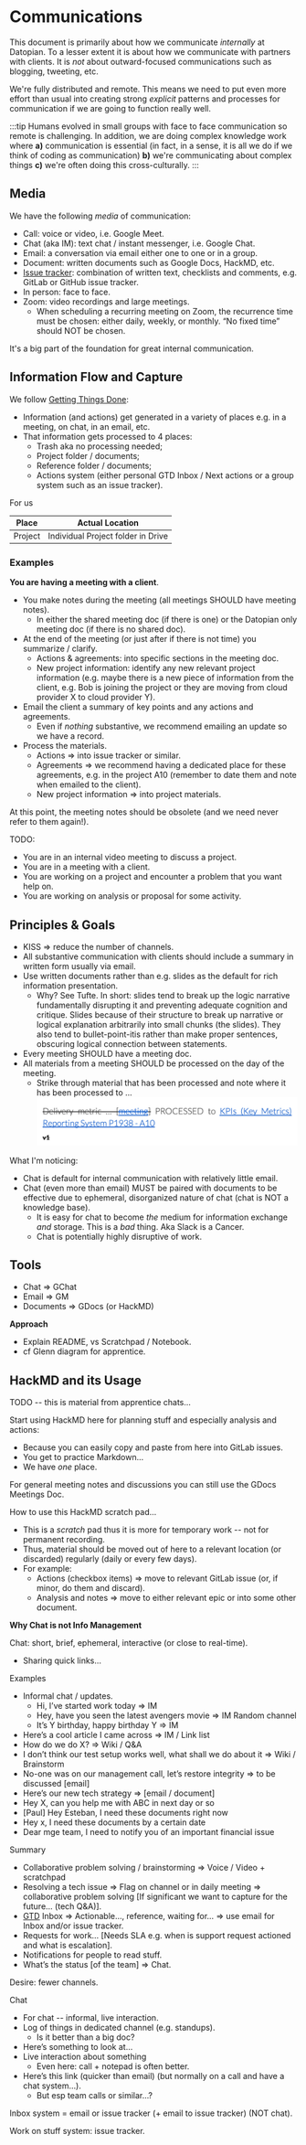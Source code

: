 # Communications

This document is primarily about how we communicate *internally* at Datopian. To a lesser extent it is about how we communicate with partners with clients. It is *not* about outward-focused communications such as blogging, tweeting, etc.

We're fully distributed and remote. This means we need to put even more effort than usual into creating strong *explicit* patterns and processes for communication if we are going to function really well.

:::tip
Humans evolved in small groups with face to face communication so remote is challenging. In addition, we are doing complex knowledge work where **a)** communication is essential (in fact, in a sense, it is all we do if we think of coding as communication) **b)** we're communicating about complex things **c)** we're often doing this cross-culturally.
:::

## Media

We have the following *media* of communication:

* Call: voice or video, i.e. Google Meet.
* Chat (aka IM): text chat / instant messenger, i.e. Google Chat.
* Email: a conversation via email either one to one or in a group.
* Document: written documents such as Google Docs, HackMD, etc.
* [Issue tracker](https://playbook.datopian.com/issues-tasks/#creating-issues): combination of written text, checklists and comments, e.g. GitLab or GitHub issue tracker.
* In person: face to face.
* Zoom: video recordings and large meetings.
    * When scheduling a recurring meeting on Zoom, the recurrence time must be chosen: either daily, weekly, or monthly. “No fixed time” should NOT be chosen.

It's a big part of the foundation for great internal communication.

## Information Flow and Capture

We follow [Getting Things Done][gtd]:

* Information (and actions) get generated in a variety of places e.g. in a meeting, on chat, in an email, etc.
* That information gets processed to 4 places:
  * Trash aka no processing needed;
  * Project folder / documents;
  * Reference folder / documents;
  * Actions system (either personal GTD Inbox / Next actions or a group system such as an issue tracker).

[gtd]: [/getting-things-done]

For us

| Place  | Actual Location |
|--------|-----------------|
| Project | Individual Project folder in Drive |

### Examples

**You are having a meeting with a client**.

* You make notes during the meeting (all meetings SHOULD have meeting notes).
  * In either the shared meeting doc (if there is one) or the Datopian only meeting doc (if there is no shared doc).
* At the end of the meeting (or just after if there is not time) you summarize / clarify.
  * Actions & agreements: into specific sections in the meeting doc.
  * New project information: identify any new relevant project information (e.g. maybe there is a new piece of information from the client, e.g. Bob is joining the project or they are moving from cloud provider X to cloud provider Y).
* Email the client a summary of key points and any actions and agreements.
  * Even if *nothing* substantive, we recommend emailing an update so we have a record.
* Process the materials.
  * Actions => into issue tracker or similar.
  * Agreements => we recommend having a dedicated place for these agreements, e.g. in the project A10 (remember to date them and note when emailed to the client).
  * New project information => into project materials.

At this point, the meeting notes should be obsolete (and we need never refer to them again!).

TODO:

* You are in an internal video meeting to discuss a project.
* You are in a meeting with a client.
* You are working on a project and encounter a problem that you want help on.
* You are working on analysis or proposal for some activity.

## Principles & Goals

* KISS => reduce the number of channels.
* All substantive communication with clients should include a summary in written form usually via email.
* Use written documents rather than e.g. slides as the default for rich information presentation.
  * Why? See Tufte. In short: slides tend to break up the logic narrative fundamentally disrupting it and preventing adequate cognition and critique. Slides because of their structure to break up narrative or logical explanation arbitrarily into small chunks (the slides). They also tend to bullet-point-itis rather than make proper sentences, obscuring logical connection between statements.
* Every meeting SHOULD have a meeting doc.
* All materials from a meeting SHOULD be processed on the day of the meeting.
  * Strike through material that has been processed and note where it has been processed to ... ![processed info strikethrough](./processed-info-strikethrough.png)

What I'm noticing:

* Chat is default for internal communication with relatively little email.
* Chat (even more than email) MUST be paired with documents to be effective due to ephemeral, disorganized nature of chat (chat is NOT a knowledge base).
  * It is easy for chat to become *the* medium for information exchange *and* storage. This is a *bad* thing. Aka Slack is a Cancer.
  * Chat is potentially highly disruptive of work.

## Tools

* Chat => GChat
* Email => GM
* Documents => GDocs (or HackMD)

**Approach**

* Explain README, vs Scratchpad / Notebook.
* cf Glenn diagram for apprentice.

## HackMD and its Usage

TODO -- this is material from apprentice chats...

Start using HackMD here for planning stuff and especially analysis and actions:

* Because you can easily copy and paste from here into GitLab issues.
* You get to practice Markdown...
* We have *one* place.

For general meeting notes and discussions you can still use the GDocs Meetings Doc.

How to use this HackMD scratch pad...

* This is a *scratch* pad thus it is more for temporary work -- not for permanent recording.
* Thus, material should be moved out of here to a relevant location (or discarded) regularly (daily or every few days).
* For example:
  * Actions (checkbox items) => move to relevant GitLab issue (or, if minor, do them and discard).
  * Analysis and notes => move to either relevant epic or into some other document.

**Why Chat is not Info Management**

Chat: short, brief, ephemeral, interactive (or close to real-time).

* Sharing quick links…

Examples

* Informal chat / updates.
  * Hi, I’ve started work today => IM
  * Hey, have you seen the latest avengers movie => IM Random channel
  * It’s Y birthday, happy birthday Y => IM
* Here’s a cool article I came across => IM / Link list
* How do we do X? => Wiki / Q&A
* I don’t think our test setup works well, what shall we do about it => Wiki / Brainstorm
* No-one was on our management call, let’s restore integrity => to be discussed [email]
* Here’s our new tech strategy => [email / document]
* Hey X, can you help me with ABC in next day or so
* [Paul] Hey Esteban, I need these documents right now
* Hey x, I need these documents by a certain date
* Dear mge team, I need to notify you of an important financial issue

Summary

* Collaborative problem solving / brainstorming => Voice / Video + scratchpad
* Resolving a tech issue => Flag on channel or in daily meeting => collaborative problem solving [If significant we want to capture for the future… (tech Q&A)].
* [GTD] Inbox => Actionable…, reference, waiting for…  => use email for Inbox and/or issue tracker.
* Requests for work… [Needs SLA e.g. when is support request actioned and what is escalation].
* Notifications for people to read stuff.
* What’s the status [of the team] => Chat.

Desire: fewer channels.

Chat

* For chat -- informal, live interaction.
* Log of things in dedicated channel (e.g. standups).
  * Is it better than a big doc?
* Here’s something to look at…
* Live interaction about something
  * Even here: call + notepad is often better.
* Here’s this link (quicker than email) (but normally on a call and have a chat system…).
  * But esp team calls or similar…?

Inbox system = email or issue tracker (+ email to issue tracker) (NOT chat).

Work on stuff system: issue tracker.
